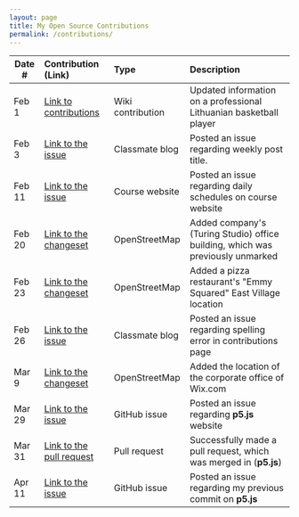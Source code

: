 ```yaml
---
layout: page
title: My Open Source Contributions
permalink: /contributions/
---
```


<!--
Type of the contribution should be "Wikipedia edit", "OpenStreet Map feature", "Documentation", "Course website", "Blog",
"Browse Add-on", etc.

The description should include a brief summary of what you did.

Replace the first row with your own contribution. 

-->





| Date #       | Contribution (Link)  | Type  | Description |
|---|:---|:---|:---|
| Feb 1   | [Link to contributions](https://en.wikipedia.org/wiki/Special:Contributions/Jn1917)    |  Wiki contribution   |   Updated information on a professional Lithuanian basketball player   |
| Feb 3   | [Link to the issue](https://github.com/nyu-ossd-s20/kmaraj-weekly/issues/1)    | Classmate blog    |   Posted an issue regarding weekly post title.    |
| Feb 11  | [Link to the issue](https://github.com/joannakl/ossd_s20/issues/12)    |  Course website   |  Posted an issue regarding daily schedules on course website    |
| Feb 20  | [Link to the changeset](https://www.openstreetmap.org/changeset/81253606#map=19/54.68413/25.28576) | OpenStreetMap | Added company's (Turing Studio) office building, which was previously unmarked |
| Feb 23  | [Link to the changeset](https://www.openstreetmap.org/changeset/81379118) | OpenStreetMap | Added a pizza restaurant's "Emmy Squared" East Village location |
| Feb 26  | [Link to the issue](https://github.com/nyu-ossd-s20/mattfan00-weekly/issues/1) | Classmate blog  | Posted an issue regarding spelling error in contributions page |
| Mar 9   | [Link to the changeset](https://www.openstreetmap.org/changeset/81942409) | OpenStreetMap   | Added the location of the corporate office of Wix.com |
| Mar 29  | [Link to the issue](https://github.com/processing/p5.js-website/issues/639) | GitHub issue   | Posted an issue regarding **p5.js** website |
| Mar 31  | [Link to the pull request](https://github.com/processing/p5.js-website/pull/640) | Pull request | Successfully made a pull request, which was merged in (**p5.js**) |
| Apr 11  | [Link to the issue](https://github.com/processing/p5.js-website/issues/670) | GitHub issue | Posted an issue regarding my previous commit on **p5.js** |
